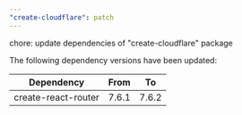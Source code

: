 ```yaml
---
"create-cloudflare": patch
---
```


chore: update dependencies of "create-cloudflare" package

The following dependency versions have been updated:

| Dependency          | From  | To    |
| ------------------- | ----- | ----- |
| create-react-router | 7.6.1 | 7.6.2 |
